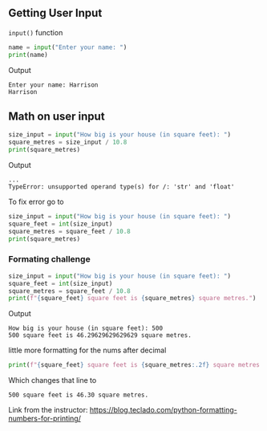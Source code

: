 ## Getting User Input

`input()` function

```python
name = input("Enter your name: ")
print(name)
```

Output

```
Enter your name: Harrison
Harrison
```

## Math on user input

```python
size_input = input("How big is your house (in square feet): ")
square_metres = size_input / 10.8
print(square_metres)
```

Output

```
...
TypeError: unsupported operand type(s) for /: 'str' and 'float'
```

To fix error go to

```python
size_input = input("How big is your house (in square feet): ")
square_feet = int(size_input)
square_metres = square_feet / 10.8
print(square_metres)
```

### Formating challenge

```python
size_input = input("How big is your house (in square feet): ")
square_feet = int(size_input)
square_metres = square_feet / 10.8
print(f"{square_feet} square feet is {square_metres} square metres.")
```

Output

```
How big is your house (in square feet): 500
500 square feet is 46.29629629629629 square metres.
```

little more formatting for the nums after decimal

```python
print(f"{square_feet} square feet is {square_metres:.2f} square metres.")
```

Which changes that line to

```
500 square feet is 46.30 square metres.
```

Link from the instructor: https://blog.teclado.com/python-formatting-numbers-for-printing/
